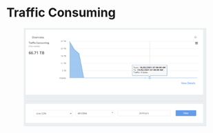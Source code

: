 # Traffic Consuming

<figure><img src="../../.gitbook/assets/image (211).png" alt=""><figcaption></figcaption></figure>
